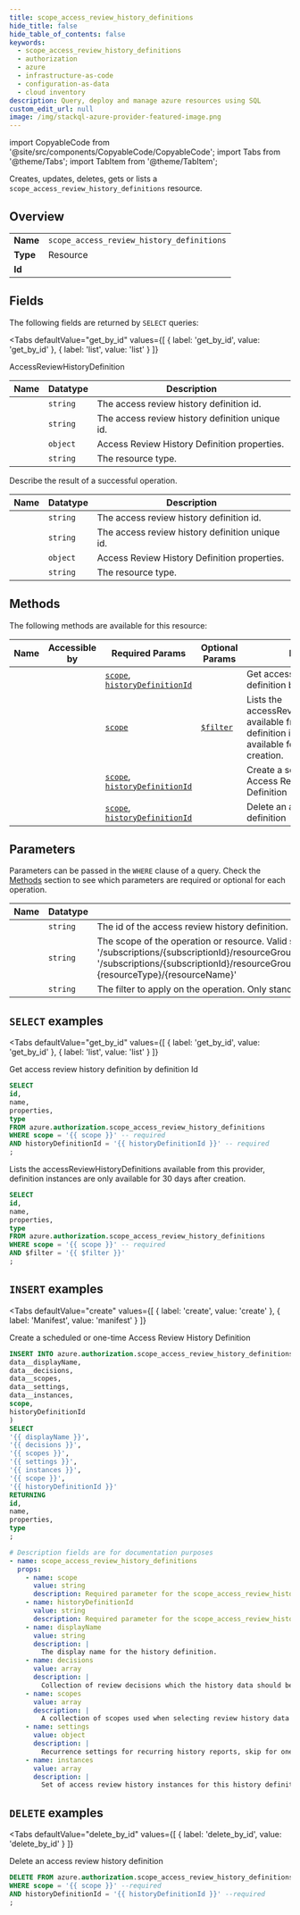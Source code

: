 ```yaml
--- 
title: scope_access_review_history_definitions
hide_title: false
hide_table_of_contents: false
keywords:
  - scope_access_review_history_definitions
  - authorization
  - azure
  - infrastructure-as-code
  - configuration-as-data
  - cloud inventory
description: Query, deploy and manage azure resources using SQL
custom_edit_url: null
image: /img/stackql-azure-provider-featured-image.png
---
```


import CopyableCode from '@site/src/components/CopyableCode/CopyableCode';
import Tabs from '@theme/Tabs';
import TabItem from '@theme/TabItem';

Creates, updates, deletes, gets or lists a <code>scope_access_review_history_definitions</code> resource.

## Overview
<table><tbody>
<tr><td><b>Name</b></td><td><code>scope_access_review_history_definitions</code></td></tr>
<tr><td><b>Type</b></td><td>Resource</td></tr>
<tr><td><b>Id</b></td><td><CopyableCode code="azure.authorization.scope_access_review_history_definitions" /></td></tr>
</tbody></table>

## Fields

The following fields are returned by `SELECT` queries:

<Tabs
    defaultValue="get_by_id"
    values={[
        { label: 'get_by_id', value: 'get_by_id' },
        { label: 'list', value: 'list' }
    ]}
>
<TabItem value="get_by_id">

AccessReviewHistoryDefinition

<table>
<thead>
    <tr>
    <th>Name</th>
    <th>Datatype</th>
    <th>Description</th>
    </tr>
</thead>
<tbody>
<tr>
    <td><CopyableCode code="id" /></td>
    <td><code>string</code></td>
    <td>The access review history definition id.</td>
</tr>
<tr>
    <td><CopyableCode code="name" /></td>
    <td><code>string</code></td>
    <td>The access review history definition unique id.</td>
</tr>
<tr>
    <td><CopyableCode code="properties" /></td>
    <td><code>object</code></td>
    <td>Access Review History Definition properties.</td>
</tr>
<tr>
    <td><CopyableCode code="type" /></td>
    <td><code>string</code></td>
    <td>The resource type.</td>
</tr>
</tbody>
</table>
</TabItem>
<TabItem value="list">

Describe the result of a successful operation.

<table>
<thead>
    <tr>
    <th>Name</th>
    <th>Datatype</th>
    <th>Description</th>
    </tr>
</thead>
<tbody>
<tr>
    <td><CopyableCode code="id" /></td>
    <td><code>string</code></td>
    <td>The access review history definition id.</td>
</tr>
<tr>
    <td><CopyableCode code="name" /></td>
    <td><code>string</code></td>
    <td>The access review history definition unique id.</td>
</tr>
<tr>
    <td><CopyableCode code="properties" /></td>
    <td><code>object</code></td>
    <td>Access Review History Definition properties.</td>
</tr>
<tr>
    <td><CopyableCode code="type" /></td>
    <td><code>string</code></td>
    <td>The resource type.</td>
</tr>
</tbody>
</table>
</TabItem>
</Tabs>

## Methods

The following methods are available for this resource:

<table>
<thead>
    <tr>
    <th>Name</th>
    <th>Accessible by</th>
    <th>Required Params</th>
    <th>Optional Params</th>
    <th>Description</th>
    </tr>
</thead>
<tbody>
<tr>
    <td><a href="#get_by_id"><CopyableCode code="get_by_id" /></a></td>
    <td><CopyableCode code="select" /></td>
    <td><a href="#parameter-scope"><code>scope</code></a>, <a href="#parameter-historyDefinitionId"><code>historyDefinitionId</code></a></td>
    <td></td>
    <td>Get access review history definition by definition Id</td>
</tr>
<tr>
    <td><a href="#list"><CopyableCode code="list" /></a></td>
    <td><CopyableCode code="select" /></td>
    <td><a href="#parameter-scope"><code>scope</code></a></td>
    <td><a href="#parameter-$filter"><code>$filter</code></a></td>
    <td>Lists the accessReviewHistoryDefinitions available from this provider, definition instances are only available for 30 days after creation.</td>
</tr>
<tr>
    <td><a href="#create"><CopyableCode code="create" /></a></td>
    <td><CopyableCode code="insert" /></td>
    <td><a href="#parameter-scope"><code>scope</code></a>, <a href="#parameter-historyDefinitionId"><code>historyDefinitionId</code></a></td>
    <td></td>
    <td>Create a scheduled or one-time Access Review History Definition</td>
</tr>
<tr>
    <td><a href="#delete_by_id"><CopyableCode code="delete_by_id" /></a></td>
    <td><CopyableCode code="delete" /></td>
    <td><a href="#parameter-scope"><code>scope</code></a>, <a href="#parameter-historyDefinitionId"><code>historyDefinitionId</code></a></td>
    <td></td>
    <td>Delete an access review history definition</td>
</tr>
</tbody>
</table>

## Parameters

Parameters can be passed in the `WHERE` clause of a query. Check the [Methods](#methods) section to see which parameters are required or optional for each operation.

<table>
<thead>
    <tr>
    <th>Name</th>
    <th>Datatype</th>
    <th>Description</th>
    </tr>
</thead>
<tbody>
<tr id="parameter-historyDefinitionId">
    <td><CopyableCode code="historyDefinitionId" /></td>
    <td><code>string</code></td>
    <td>The id of the access review history definition.</td>
</tr>
<tr id="parameter-scope">
    <td><CopyableCode code="scope" /></td>
    <td><code>string</code></td>
    <td>The scope of the operation or resource. Valid scopes are: subscription (format: '/subscriptions/&#123;subscriptionId&#125;'), resource group (format: '/subscriptions/&#123;subscriptionId&#125;/resourceGroups/&#123;resourceGroupName&#125;', or resource (format: '/subscriptions/&#123;subscriptionId&#125;/resourceGroups/&#123;resourceGroupName&#125;/providers/&#123;resourceProviderNamespace&#125;/[&#123;parentResourcePath&#125;/]&#123;resourceType&#125;/&#123;resourceName&#125;'</td>
</tr>
<tr id="parameter-$filter">
    <td><CopyableCode code="$filter" /></td>
    <td><code>string</code></td>
    <td>The filter to apply on the operation. Only standard filters on definition name and created date are supported</td>
</tr>
</tbody>
</table>

## `SELECT` examples

<Tabs
    defaultValue="get_by_id"
    values={[
        { label: 'get_by_id', value: 'get_by_id' },
        { label: 'list', value: 'list' }
    ]}
>
<TabItem value="get_by_id">

Get access review history definition by definition Id

```sql
SELECT
id,
name,
properties,
type
FROM azure.authorization.scope_access_review_history_definitions
WHERE scope = '{{ scope }}' -- required
AND historyDefinitionId = '{{ historyDefinitionId }}' -- required
;
```
</TabItem>
<TabItem value="list">

Lists the accessReviewHistoryDefinitions available from this provider, definition instances are only available for 30 days after creation.

```sql
SELECT
id,
name,
properties,
type
FROM azure.authorization.scope_access_review_history_definitions
WHERE scope = '{{ scope }}' -- required
AND $filter = '{{ $filter }}'
;
```
</TabItem>
</Tabs>


## `INSERT` examples

<Tabs
    defaultValue="create"
    values={[
        { label: 'create', value: 'create' },
        { label: 'Manifest', value: 'manifest' }
    ]}
>
<TabItem value="create">

Create a scheduled or one-time Access Review History Definition

```sql
INSERT INTO azure.authorization.scope_access_review_history_definitions (
data__displayName,
data__decisions,
data__scopes,
data__settings,
data__instances,
scope,
historyDefinitionId
)
SELECT 
'{{ displayName }}',
'{{ decisions }}',
'{{ scopes }}',
'{{ settings }}',
'{{ instances }}',
'{{ scope }}',
'{{ historyDefinitionId }}'
RETURNING
id,
name,
properties,
type
;
```
</TabItem>
<TabItem value="manifest">

```yaml
# Description fields are for documentation purposes
- name: scope_access_review_history_definitions
  props:
    - name: scope
      value: string
      description: Required parameter for the scope_access_review_history_definitions resource.
    - name: historyDefinitionId
      value: string
      description: Required parameter for the scope_access_review_history_definitions resource.
    - name: displayName
      value: string
      description: |
        The display name for the history definition.
    - name: decisions
      value: array
      description: |
        Collection of review decisions which the history data should be filtered on. For example if Approve and Deny are supplied the data will only contain review results in which the decision maker approved or denied a review request.
    - name: scopes
      value: array
      description: |
        A collection of scopes used when selecting review history data
    - name: settings
      value: object
      description: |
        Recurrence settings for recurring history reports, skip for one-time reports.
    - name: instances
      value: array
      description: |
        Set of access review history instances for this history definition.
```
</TabItem>
</Tabs>


## `DELETE` examples

<Tabs
    defaultValue="delete_by_id"
    values={[
        { label: 'delete_by_id', value: 'delete_by_id' }
    ]}
>
<TabItem value="delete_by_id">

Delete an access review history definition

```sql
DELETE FROM azure.authorization.scope_access_review_history_definitions
WHERE scope = '{{ scope }}' --required
AND historyDefinitionId = '{{ historyDefinitionId }}' --required
;
```
</TabItem>
</Tabs>
